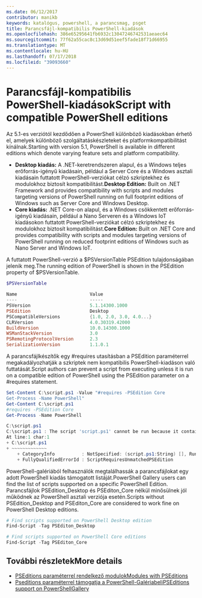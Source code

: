 ```yaml
---
ms.date: 06/12/2017
contributor: manikb
keywords: katalógus, powershell, a parancsmag, psget
title: Parancsfájl-kompatibilis PowerShell-kiadások
ms.openlocfilehash: 386e65295641fb6932c13047246742531aeaec64
ms.sourcegitcommit: 77f62a55cac8c13d69d51eef5fade18f71d66955
ms.translationtype: MT
ms.contentlocale: hu-HU
ms.lasthandoff: 07/17/2018
ms.locfileid: "39093660"
---
```

# <a name="script-with-compatible-powershell-editions"></a><span data-ttu-id="aad2f-103">Parancsfájl-kompatibilis PowerShell-kiadások</span><span class="sxs-lookup"><span data-stu-id="aad2f-103">Script with compatible PowerShell editions</span></span>

<span data-ttu-id="aad2f-104">Az 5.1-es verziótól kezdődően a PowerShell különböző kiadásokban érhető el, amelyek különböző szolgáltatáskészleteket és platformkompatibilitást kínálnak.</span><span class="sxs-lookup"><span data-stu-id="aad2f-104">Starting with version 5.1, PowerShell is available in different editions which denote varying feature sets and platform compatibility.</span></span>

- <span data-ttu-id="aad2f-105">**Desktop kiadás:** A .NET-keretrendszeren alapul, és a Windows teljes erőforrás-igényű kiadásain, például a Server Core és a Windows asztali kiadásain futtatott PowerShell-verziókat célzó szkriptekhez és modulokhoz biztosít kompatibilitást.</span><span class="sxs-lookup"><span data-stu-id="aad2f-105">**Desktop Edition:** Built on .NET Framework and provides compatibility with scripts and modules targeting versions of PowerShell running on full footprint editions of Windows such as Server Core and Windows Desktop.</span></span>
- <span data-ttu-id="aad2f-106">**Core kiadás:** .NET Core-on alapul, és a Windows csökkentett erőforrás-igényű kiadásain, például a Nano Serveren és a Windows IoT kiadásokon futtatott PowerShell-verziókat célzó szkriptekhez és modulokhoz biztosít kompatibilitást.</span><span class="sxs-lookup"><span data-stu-id="aad2f-106">**Core Edition:** Built on .NET Core and provides compatibility with scripts and modules targeting versions of PowerShell running on reduced footprint editions of Windows such as Nano Server and Windows IoT.</span></span>

<span data-ttu-id="aad2f-107">A futtatott PowerShell-verzió a $PSVersionTable PSEdition tulajdonságában jelenik meg.</span><span class="sxs-lookup"><span data-stu-id="aad2f-107">The running edition of PowerShell is shown in the PSEdition property of $PSVersionTable.</span></span>

```powershell
$PSVersionTable

Name                           Value
----                           -----
PSVersion                      5.1.14300.1000
PSEdition                      Desktop
PSCompatibleVersions           {1.0, 2.0, 3.0, 4.0...}
CLRVersion                     4.0.30319.42000
BuildVersion                   10.0.14300.1000
WSManStackVersion              3.0
PSRemotingProtocolVersion      2.3
SerializationVersion           1.1.0.1
```

<span data-ttu-id="aad2f-108">A parancsfájlkészítők egy #requires utasításban a PSEdition paraméterrel megakadályozhatják a szkriptek nem kompatibilis PowerShell-kiadáson való futtatását.</span><span class="sxs-lookup"><span data-stu-id="aad2f-108">Script authors can prevent a script from executing unless it is run on a compatible edition of PowerShell using the PSEdition parameter on a #requires statement.</span></span>

```powershell
Set-Content C:\script.ps1 -Value "#requires -PSEdition Core
Get-Process -Name PowerShell"
Get-Content C:\script.ps1
#requires -PSEdition Core
Get-Process -Name PowerShell

C:\script.ps1
C:\script.ps1 : The script 'script.ps1' cannot be run because it contained a "#requires" statement for PowerShell Core edition. The edition of PowerShell that is required by the script does not match the currently running PowerShell Desktop edition.
At line:1 char:1
+ C:\script.ps1
+ ~~~~~~~~~~~~~
    + CategoryInfo          : NotSpecified: (script.ps1:String) [], RuntimeException
    + FullyQualifiedErrorId : ScriptRequiresUnmatchedPSEdition
```

<span data-ttu-id="aad2f-109">PowerShell-galériából felhasználók megtalálhassák a parancsfájlokat egy adott PowerShell kiadás támogatott listáját.</span><span class="sxs-lookup"><span data-stu-id="aad2f-109">PowerShell Gallery users can find the list of scripts supported on a specific PowerShell Edition.</span></span>
<span data-ttu-id="aad2f-110">Parancsfájlok PSEdition_Desktop és PSEditon_Core nélkül minősülnek jól működnek az PowerShell asztali verziója esetén.</span><span class="sxs-lookup"><span data-stu-id="aad2f-110">Scripts without PSEdition_Desktop and PSEditon_Core are considered to work fine on PowerShell Desktop editions.</span></span>

```powershell
# Find scripts supported on PowerShell Desktop edition
Find-Script -Tag PSEditon_Desktop

# Find scripts supported on PowerShell Core editions
Find-Script -Tag PSEditon_Core
```

## <a name="more-details"></a><span data-ttu-id="aad2f-111">További részletek</span><span class="sxs-lookup"><span data-stu-id="aad2f-111">More details</span></span>

- [<span data-ttu-id="aad2f-112">PSEditions paraméterrel rendelkező modulok</span><span class="sxs-lookup"><span data-stu-id="aad2f-112">Modules with PSEditions</span></span>](module-psedition-support.md)
- [<span data-ttu-id="aad2f-113">Pseditions paraméterrel támogatja a PowerShell-Galériabeli</span><span class="sxs-lookup"><span data-stu-id="aad2f-113">PSEditions support on PowerShellGallery</span></span>](../how-to/finding-items/searching-by-psedition.md)